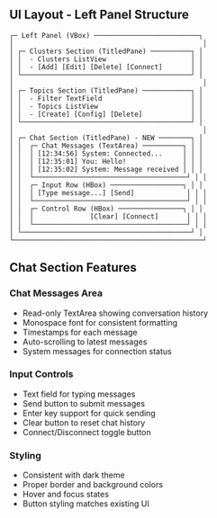 ## UI Layout - Left Panel Structure

```
┌─ Left Panel (VBox) ──────────────────────────┐
│                                               │
│ ┌─ Clusters Section (TitledPane) ──────────┐ │
│ │  - Clusters ListView                     │ │
│ │  - [Add] [Edit] [Delete] [Connect]       │ │
│ └──────────────────────────────────────────┘ │
│                                               │
│ ┌─ Topics Section (TitledPane) ────────────┐ │
│ │  - Filter TextField                      │ │
│ │  - Topics ListView                       │ │
│ │  - [Create] [Config] [Delete]            │ │
│ └──────────────────────────────────────────┘ │
│                                               │
│ ┌─ Chat Section (TitledPane) - NEW ────────┐ │
│ │  ┌─ Chat Messages (TextArea) ──────────┐ │ │
│ │  │ [12:34:56] System: Connected...     │ │ │
│ │  │ [12:35:01] You: Hello!              │ │ │
│ │  │ [12:35:02] System: Message received │ │ │
│ │  └──────────────────────────────────────┘ │ │
│ │  ┌─ Input Row (HBox) ──────────────────┐ │ │
│ │  │ [Type message...] [Send]             │ │ │
│ │  └──────────────────────────────────────┘ │ │
│ │  ┌─ Control Row (HBox) ────────────────┐ │ │
│ │  │              [Clear] [Connect]       │ │ │
│ │  └──────────────────────────────────────┘ │ │
│ └──────────────────────────────────────────┘ │
└───────────────────────────────────────────────┘
```

## Chat Section Features

### Chat Messages Area
- Read-only TextArea showing conversation history
- Monospace font for consistent formatting
- Timestamps for each message
- Auto-scrolling to latest messages
- System messages for connection status

### Input Controls
- Text field for typing messages
- Send button to submit messages
- Enter key support for quick sending
- Clear button to reset chat history
- Connect/Disconnect toggle button

### Styling
- Consistent with dark theme
- Proper border and background colors
- Hover and focus states
- Button styling matches existing UI